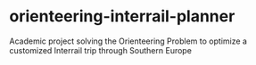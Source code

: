 # orienteering-interrail-planner
Academic project solving the Orienteering Problem to optimize a customized Interrail trip through Southern Europe
